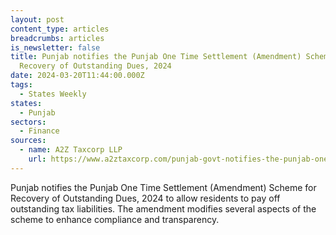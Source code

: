 ```yaml
---
layout: post
content_type: articles
breadcrumbs: articles
is_newsletter: false
title: Punjab notifies the Punjab One Time Settlement (Amendment) Scheme for
  Recovery of Outstanding Dues, 2024
date: 2024-03-20T11:44:00.000Z
tags:
  - States Weekly
states:
  - Punjab
sectors:
  - Finance
sources:
  - name: A2Z Taxcorp LLP
    url: https://www.a2ztaxcorp.com/punjab-govt-notifies-the-punjab-one-time-settlement-amendment-scheme-for-recovery-of-outstanding-dues-2024/
---
```

Punjab notifies the Punjab One Time Settlement (Amendment) Scheme for Recovery of Outstanding Dues, 2024 to allow residents to pay off outstanding tax liabilities. The amendment modifies several aspects of the scheme to enhance compliance and transparency.
